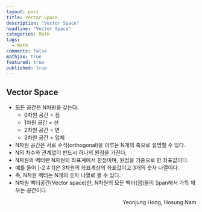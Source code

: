 ```yaml
---
layout: post
title: Vector Space
description: "Vector Space"
headline: "Vector Space"
categories: Math
tags: 
  - Math
comments: false
mathjax: true
featured: true
published: true
---
```


## Vector Space

- 모든 공간은 N차원을 갖는다.<br>
  - 0차원 공간 = 점 <br>
  - 1차원 공간 = 선 <br>
  - 2차원 공간 = 면 <br>
  - 3차원 공간 = 입체 <br>
- N차원 공간은 서로 수직(orthogonal)을 이루는 N개의 축으로 설명할 수 있다.
- N의 차수와 관계없이 반드시 하나의 원점을 가진다.
- N차원의 벡터란 N차원의 좌표계에서 한점이며, 원점을 기준으로 한 좌표값이다.
- 예를 들어 [-2 4 1]은 3차원의 좌표계상의 좌표값이고 3개의 숫자 나열이다.
- 즉, N차원 벡터는 N개의 숫자 나열로 볼 수 있다.
- N차원 벡터공간(Vector space)란, N차원의 모든 벡터(점)들이 Span해서 가득 채우는 공간이다.

<p align="right"> Yeonjung Hong, Hosung Nam <p>
